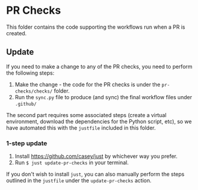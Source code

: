 # PR Checks

This folder contains the code supporting the workflows run when a PR is created.

## Update

If you need to make a change to any of the PR checks, you need to perform the following
steps:

1. Make the change - the code for the PR checks is under the `pr-checks/checks/` folder.
2. Run the `sync.py` file to produce (and sync) the final workflow files under `.github/`

The second part requires some associated steps (create a virtual environment, download
the dependencies for the Python script, etc), so we have automated this with the `justfile`
included in this folder.

### 1-step update

1. Install https://github.com/casey/just by whichever way you prefer.
2. Run `$ just update-pr-checks` in your terminal.

If you don't wish to install `just`, you can also manually perform the steps
outlined in the `justfile` under the `update-pr-checks` action.
